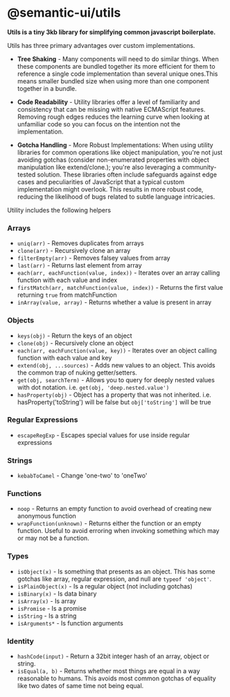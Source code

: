 # @semantic-ui/utils

**Utils is a tiny 3kb library for simplifying common javascript boilerplate.**

Utils has three primary advantages over custom implementations.

* **Tree Shaking** -  Many components will need to do similar things. When these components are bundled together its more efficient for them to reference a single code implementation than several unique ones.This means smaller bundled size when using more than one component together in a bundle.

* **Code Readability** -  Utility libraries offer a level of familiarity and consistency that can be missing with native ECMAScript features. Removing rough edges reduces the learning curve when looking at unfamiliar code so you can focus on the intention not the implementation.

* **Gotcha Handling** - More Robust Implementations: When using utility libraries for common operations like object manipulation, you're not just avoiding gotchas (consider non-enumerated properties with object manipulation like extend/clone.); you're also leveraging a community-tested solution. These libraries often include safeguards against edge cases and peculiarities of JavaScript that a typical custom implementation might overlook. This results in more robust code, reducing the likelihood of bugs related to subtle language intricacies.

Utility includes the following helpers

### Arrays
* `uniq(arr)` - Removes duplicates from arrays
* `clone(arr)` - Recursively clone an array
* `filterEmpty(arr)` - Removes falsey values from array
* `last(arr)` - Returns last element from array
* `each(arr, eachFunction(value, index))` - Iterates over an array calling function with each value and index
* `firstMatch(arr, matchFunction(value, index))` - Returns the first value returning `true` from matchFunction
* `inArray(value, array)` - Returns whether a value is present in array

### Objects
* `keys(obj)` - Return the keys of an object
* `clone(obj)` - Recursively clone an object
* `each(arr, eachFunction(value, key))` - Iterates over an object calling function with each value and key
* `extend(obj, ...sources)` - Adds new values to an object. This avoids the common trap of nuking getter/setters.
* `get(obj, searchTerm)` - Allows you to query for deeply nested values with dot notation. i.e. `get(obj, 'deep.nested.value')`
* `hasProperty(obj)` - Object has a property that was not inherited. i.e. hasProperty('toString') will be false but `obj['toString']` will be true

### Regular Expressions
* `escapeRegExp` - Escapes special values for use inside regular expressions

### Strings
* `kebabToCamel` - Change 'one-two' to 'oneTwo'

### Functions
* `noop` - Returns an empty function to avoid overhead of creating new anonymous function
* `wrapFunction(unknown)` - Returns either the function or an empty function. Useful to avoid erroring when invoking something which may or may not be a function.

### Types
* `isObject(x)` - Is something that presents as an object. This has some gotchas like array, regular expression, and null are `typeof 'object'`.
* `isPlainObject(x)` - Is a regular object (not including gotchas)
* `isBinary(x)` - Is data binary
* `isArray(x)` - Is array
* `isPromise` - Is a promise
* `isString` - Is a string
* `isArguments*` - Is function arguments

### Identity
* `hashCode(input)` - Return a 32bit integer hash of an array, object or string.
* `isEqual(a, b)` - Returns whether most things are equal in a way reasonable to humans. This avoids most common gotchas of equality like two dates of same time not being equal.
